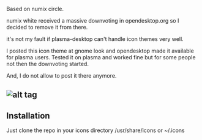 Based on numix circle.

numix white received a massive downvoting in opendesktop.org so I decided to remove it from there. 

it's not my fault if plasma-desktop can't handle icon themes very well. 

I posted this icon theme at gnome look and opendesktop made it available for plasma users. 
Tested it on plasma and worked fine but for some people not then the downvoting started.  

And, I do not allow to post it there anymore. 

![alt tag](https://github.com/killown/numix-white/blob/master/numix-white.png)
---------------------------------------
Installation
------------
Just clone the repo in your icons directory /usr/share/icons or ~/.icons
